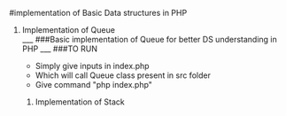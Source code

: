 #implementation of Basic Data structures in PHP
<ol><li>Implementation of Queue</li>
___
###Basic implementation of Queue for better DS understanding in PHP
___
###TO RUN
<ul>
<li>Simply give inputs in index.php
<li>Which will call Queue class present in src folder
<li> Give command "php index.php"</li>
</ul>
<ol><li>Implementation of Stack</li>
